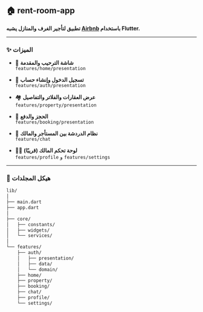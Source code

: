 ## 🏠 rent-room-app

**تطبيق لتأجير الغرف والمنازل يشبه [Airbnb](https://www.airbnb.com/) باستخدام Flutter.**

---

### ✨ الميزات

- 👋 **شاشة الترحيب والمقدمة**  
  `features/home/presentation`

- 🔐 **تسجيل الدخول وإنشاء حساب**  
  `features/auth/presentation`

- 🏘️ **عرض العقارات والفلاتر والتفاصيل**  
  `features/property/presentation`

- 📅 **الحجز والدفع**  
  `features/booking/presentation`

- 💬 **نظام الدردشة بين المستأجر والمالك**  
  `features/chat`

- 🧑‍💼 **لوحة تحكم المالك (قريبًا)**  
  `features/profile` و `features/settings`

---

### 📁 هيكل المجلدات

```bash
lib/
│
├── main.dart
├── app.dart
│
├── core/
│   ├── constants/
│   ├── widgets/
│   └── services/
│
└── features/
    ├── auth/
    │   ├── presentation/
    │   ├── data/
    │   └── domain/
    ├── home/
    ├── property/
    ├── booking/
    ├── chat/
    ├── profile/
    └── settings/
